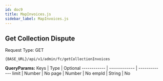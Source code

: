 ```yaml
---
id: doc9
title: MapInvoices.js
sidebar_label: MapInvoices.js
---
```


## Get Collection Dispute
Request Type: GET
```
{BASE_URL}/api/v1/admin/fc/getCollectionInvoices
```
**QueryParams:**
Keys | Type | Optional
------------ | ------------- | -------------
limit | Number | No
page | Number | No
empId | String | No
